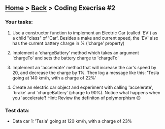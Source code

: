 ## [Home](../../../README.md) > [Back](../lesson.md) > Coding Execrise #2

### Your tasks:

1. Use a constructor function to implement an Electric Car (called 'EV') as a child "class" of 'Car'. Besides a make and current speed, the 'EV' also has the current battery charge in % ('charge' property)

2. Implement a 'chargeBattery' method which takes an argument 'chargeTo' and sets the battery charge to 'chargeTo'

3. Implement an 'accelerate' method that will increase the car's speed by 20, and decrease the charge by 1%. Then log a message like this: 'Tesla going at 140 km/h, with a charge of 22%'

4. Create an electric car object and experiment with calling 'accelerate', 'brake' and 'chargeBattery' (charge to 90%). Notice what happens when you 'accelerate'! Hint: Review the definiton of polymorphism 😉

### Test data:

- Data car 1: 'Tesla' going at 120 km/h, with a charge of 23%
